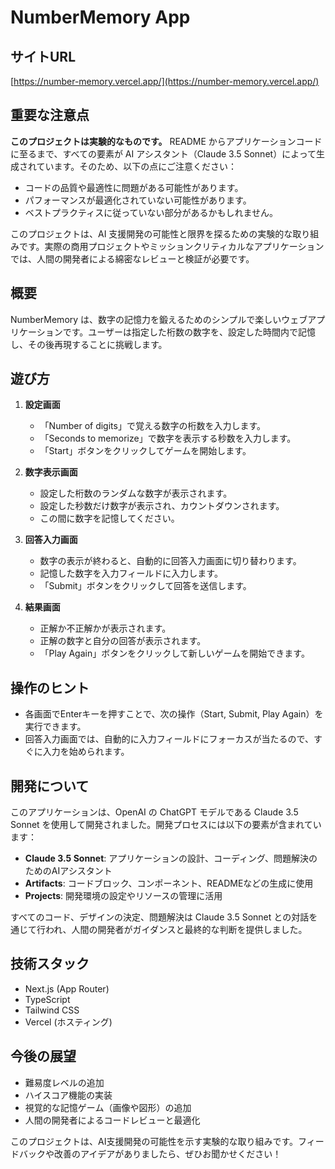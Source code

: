 # NumberMemory App

## サイトURL
[https://number-memory.vercel.app/](https://number-memory.vercel.app/)

## 重要な注意点

**このプロジェクトは実験的なものです。**
README からアプリケーションコードに至るまで、すべての要素が AI アシスタント（Claude 3.5 Sonnet）によって生成されています。そのため、以下の点にご注意ください：

- コードの品質や最適性に問題がある可能性があります。
- パフォーマンスが最適化されていない可能性があります。
- ベストプラクティスに従っていない部分があるかもしれません。

このプロジェクトは、AI 支援開発の可能性と限界を探るための実験的な取り組みです。実際の商用プロジェクトやミッションクリティカルなアプリケーションでは、人間の開発者による綿密なレビューと検証が必要です。

## 概要
NumberMemory は、数字の記憶力を鍛えるためのシンプルで楽しいウェブアプリケーションです。ユーザーは指定した桁数の数字を、設定した時間内で記憶し、その後再現することに挑戦します。

## 遊び方

1. **設定画面**
   - 「Number of digits」で覚える数字の桁数を入力します。
   - 「Seconds to memorize」で数字を表示する秒数を入力します。
   - 「Start」ボタンをクリックしてゲームを開始します。

2. **数字表示画面**
   - 設定した桁数のランダムな数字が表示されます。
   - 設定した秒数だけ数字が表示され、カウントダウンされます。
   - この間に数字を記憶してください。

3. **回答入力画面**
   - 数字の表示が終わると、自動的に回答入力画面に切り替わります。
   - 記憶した数字を入力フィールドに入力します。
   - 「Submit」ボタンをクリックして回答を送信します。

4. **結果画面**
   - 正解か不正解かが表示されます。
   - 正解の数字と自分の回答が表示されます。
   - 「Play Again」ボタンをクリックして新しいゲームを開始できます。

## 操作のヒント
- 各画面でEnterキーを押すことで、次の操作（Start, Submit, Play Again）を実行できます。
- 回答入力画面では、自動的に入力フィールドにフォーカスが当たるので、すぐに入力を始められます。

## 開発について

このアプリケーションは、OpenAI の ChatGPT モデルである Claude 3.5 Sonnet を使用して開発されました。開発プロセスには以下の要素が含まれています：

- **Claude 3.5 Sonnet**: アプリケーションの設計、コーディング、問題解決のためのAIアシスタント
- **Artifacts**: コードブロック、コンポーネント、READMEなどの生成に使用
- **Projects**: 開発環境の設定やリソースの管理に活用

すべてのコード、デザインの決定、問題解決は Claude 3.5 Sonnet との対話を通じて行われ、人間の開発者がガイダンスと最終的な判断を提供しました。

## 技術スタック

- Next.js (App Router)
- TypeScript
- Tailwind CSS
- Vercel (ホスティング)


## 今後の展望

- 難易度レベルの追加
- ハイスコア機能の実装
- 視覚的な記憶ゲーム（画像や図形）の追加
- 人間の開発者によるコードレビューと最適化

このプロジェクトは、AI支援開発の可能性を示す実験的な取り組みです。フィードバックや改善のアイデアがありましたら、ぜひお聞かせください！
